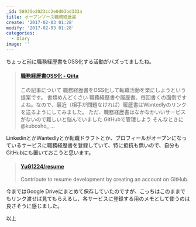 ```yaml
---
_id: 58935e2023cc2e0d03bd333a
title: オープンソース職務経歴書
create: '2017-02-03 01:28'
modify: '2017-02-03 01:28'
categories:
  - Diary
image: ''
---
```


ちょっと前に職務経歴書をOSS化する活動がバズってましたね。

<blockquote class="embedly-card" data-card-key="efc9713d77434ae8b88ef22dda0a91e8" data-card-controls="0" data-card-width="500" data-card-type="article" data-card-align="left"><h4><a href="http://qiita.com/okoysm/items/abcad0b4aefa585bc50b">職務経歴書OSS化 - Qiita</a></h4><p>この記事について 職務経歴書をOSS化して転職活動を楽にしようという提案です。 書類めんどくさい 職務経歴書や履歴書、毎回書くの面倒ですよね。なので、最近（相手が問題なければ）履歴書はWantedlyのリンクを送るようにしてみました。 ただ、職務経歴書はなかなかいいサービスがないので難しいと悩んでいました GitHubで管理しよう そんなときに @kubosho_ ...</p></blockquote>
<script async src="//cdn.embedly.com/widgets/platform.js" charset="UTF-8"></script>

<!-- more -->

LinkedinとかWantedlyとか転職ドラフトとか、プロフィールがオープンになっているサービスに職務経歴書を登録していて、特に抵抗も無いので、自分もGitHubにも置いておこうと思います。

<blockquote class="embedly-card" data-card-key="efc9713d77434ae8b88ef22dda0a91e8" data-card-controls="0" data-card-width="500" data-card-type="article" data-card-align="left"><h4><a href="https://github.com/YuG1224/resume">YuG1224/resume</a></h4><p>Contribute to resume development by creating an account on GitHub.</p></blockquote>
<script async src="//cdn.embedly.com/widgets/platform.js" charset="UTF-8"></script>

今まではGoogle Driveにまとめて保存していたのですが、こっちはこのままでもリンク渡せば見てもらえるし、各サービスに登録する用のメモとして使うのは良さそうに感じました。

以上
